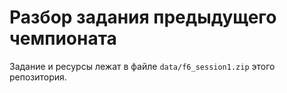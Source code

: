 # Разбор задания предыдущего чемпионата

Задание и ресурсы лежат в файле `data/f6_session1.zip` этого репозитория.